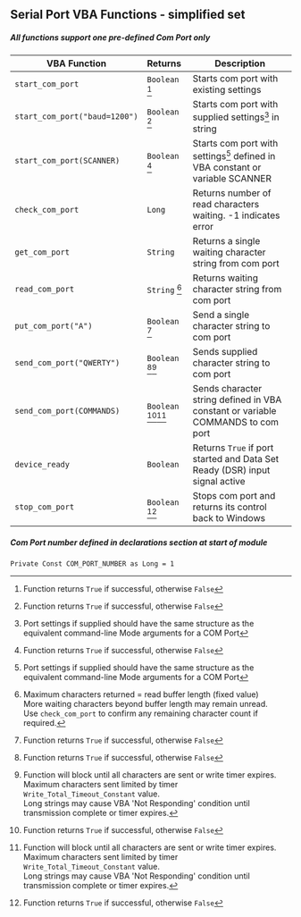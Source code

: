 ## Serial Port VBA Functions - simplified set

##### All functions support one pre-defined Com Port only

| VBA Function                   |  Returns           | Description                                                                      |
| -------------------------------|:-------------------|----------------------------------------------------------------------------------|
| `start_com_port`               | `Boolean` [^1]     | Starts com port with existing settings                                           |
| `start_com_port("baud=1200")`  | `Boolean` [^1]     | Starts com port with supplied settings[^4] in string                             |
| `start_com_port(SCANNER)`      | `Boolean` [^1]     | Starts com port with settings[^4] defined in VBA constant or variable SCANNER    |
| `check_com_port`               | `Long`             | Returns number of read characters waiting. -1 indicates error                    |
| `get_com_port`                 | `String`           | Returns a single waiting character string from com port                          |
| `read_com_port`                | `String`  [^3]     | Returns waiting character string from com port                                   |
| `put_com_port("A")`            | `Boolean` [^1]     | Send a single character string to com port                                       |
| `send_com_port("QWERTY")`      | `Boolean` [^1][^2] | Sends supplied character string to com port                                      |
| `send_com_port(COMMANDS)`      | `Boolean` [^1][^2] | Sends character string defined in VBA constant or variable COMMANDS to com port  |
| `device_ready`                 | `Boolean`          | Returns `True` if port started and Data Set Ready (DSR) input signal active      |
| `stop_com_port`                | `Boolean` [^1]     | Stops com port and returns its control back to Windows                           |

##### Com Port number defined in declarations section at start of module   
`Private Const COM_PORT_NUMBER as Long = 1`    

[^1]: Function returns `True` if successful, otherwise `False`  

[^2]: Function will block until all characters are sent or write timer expires.  
      Maximum characters sent limited by timer `Write_Total_Timeout_Constant` value.   
      Long strings may cause VBA 'Not Responding' condition until transmission complete or timer expires.    
      
[^3]: Maximum characters returned = read buffer length (fixed value)    
      More waiting characters beyond buffer length may remain unread.   
      Use `check_com_port` to confirm any remaining character count if required.            
      
[^4]: Port settings if supplied should have the same structure as the equivalent command-line Mode arguments for a COM Port
